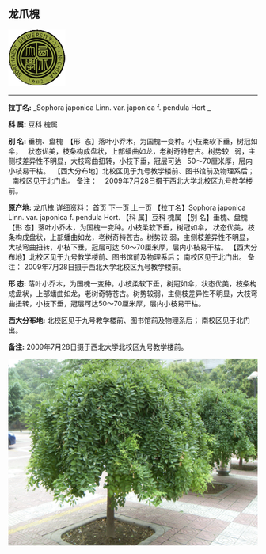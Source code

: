 ## 龙爪槐

![西北大学校园网络植物志](JPG/nwu.gif)

---

**拉丁名:**  _Sophora japonica Linn. var. japonica f. pendula Hort _

**科 属:** 豆科 槐属

**别 名:** 垂槐、盘槐
 【形  态】落叶小乔木，为国槐一变种。小枝柔软下垂，树冠如伞，
  状态优美，枝条构成盘状，上部蟠曲如龙，老树奇特苍古。树势较
  弱，主侧枝差异性不明显，大枝弯曲扭转，小枝下垂，冠层可达
  50～70厘米厚，层内小枝易干枯。
 【西大分布地】北校区见于九号教学楼前、图书馆前及物理系后；
  南校区见于北门出。
备注：
   2009年7月28日摄于西北大学北校区九号教学楼前。
　


**原产地:** 龙爪槐
详细资料： 首页 下一页 上一页
【拉丁名】Sophora japonica Linn. var. japonica f. pendula Hort.
【科 属】豆科 槐属
【别 名】垂槐、盘槐
【形 态】落叶小乔木，为国槐一变种。小枝柔软下垂，树冠如伞，
 状态优美，枝条构成盘状，上部蟠曲如龙，老树奇特苍古。树势较
 弱，主侧枝差异性不明显，大枝弯曲扭转，小枝下垂，冠层可达
 50～70厘米厚，层内小枝易干枯。
【西大分布地】北校区见于九号教学楼前、图书馆前及物理系后；
 南校区见于北门出。
备注：
 2009年7月28日摄于西北大学北校区九号教学楼前。
　


**形  态:** 落叶小乔木，为国槐一变种。小枝柔软下垂，树冠如伞，状态优美，枝条构成盘状，上部蟠曲如龙，老树奇特苍古。树势较弱，主侧枝差异性不明显，大枝弯曲扭转，小枝下垂，冠层可达50～70厘米厚，层内小枝易干枯。

**西大分布地:** 北校区见于九号教学楼前、图书馆前及物理系后； 南校区见于北门出。

**备注:** 2009年7月28日摄于西北大学北校区九号教学楼前。　

![龙爪槐](JPG/龙爪槐.JPG) 

